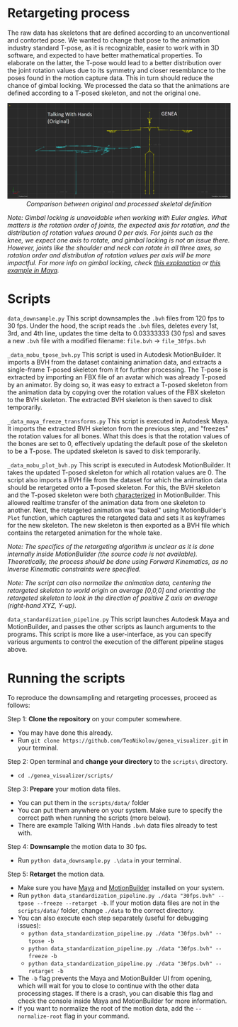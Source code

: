
# Retargeting process
The raw data has skeletons that are defined according to an unconventional and contorted pose. We wanted to change that pose to the animation industry standard T-pose, as it is recognizable, easier to work with in 3D software, and expected to have better mathematical properties. To elaborate on the latter, the T-pose would lead to a better distribution over the joint rotation values due to its symmetry and closer resemblance to the poses found in the motion capture data. This in turn should reduce the chance of gimbal locking. We processed the data so that the animations are defined according to a T-posed skeleton, and not the original one.

<p align="center">
  <img src="default_pose_comparison.png" alt="comparison between original and processed skeletal definition">
  <br>
  <i>Comparison between original and processed skeletal definition</i>
</p>

_Note: Gimbal locking is unavoidable when working with Euler angles. What matters is the rotation order of joints, the expected axis for rotation, and the distribution of rotation values around 0 per axis. For joints such as the knee, we expect one axis to rotate, and gimbal locking is not an issue there. However, joints like the shoulder and neck can rotate in all three axes, so rotation order and distribution of rotation values per axis will be more impactful. For more info on gimbal locking, check [this explanation](https://www.youtube.com/watch?v=zc8b2Jo7mno) or [this example in Maya](https://www.youtube.com/watch?v=mP7BzA8IdWw)._

# Scripts
`data_downsample.py`
This script downsamples the `.bvh` files from 120 fps to 30 fps. Under the hood, the script reads the `.bvh` files, deletes every 1st, 3rd, and 4th line, updates the time delta to 0.03333333 (30 fps) and saves a new `.bvh` file with a modified filename: `file.bvh` -> `file_30fps.bvh`

`_data_mobu_tpose_bvh.py`
This script is used in Autodesk MotionBuilder. It imports a BVH from the dataset containing animation data, and extracts a single-frame T-posed skeleton from it for further processing. The T-pose is extracted by importing an FBX file of an avatar which was already T-posed by an animator. By doing so, it was easy to extract a T-posed skeleton from the animation data by copying over the rotation values of the FBX skeleton to the BVH skeleton. The extracted BVH skeleton is then saved to disk temporarily.

`_data_maya_freeze_transforms.py`
This script is executed in Autodesk Maya. It imports the extracted BVH skeleton from the previous step, and "freezes" the rotation values for all bones. What this does is that the rotation values of the bones are set to 0, effectively updating the default pose of the skeleton to be a T-pose. The updated skeleton is saved to disk temporarily.

`_data_mobu_plot_bvh.py`
This script is executed in Autodesk MotionBuilder. It takes the updated T-posed skeleton for which all rotation values are 0. The script also imports a BVH file from the dataset for which the animation data should be retargeted onto a T-posed skeleton. For this, the BVH skeleton and the T-posed skeleton were both [characterized](https://help.autodesk.com/view/MOBPRO/2022/ENU/?guid=GUID-12F7FCD3-004E-45E9-85B3-E42C7C51B2F7) in MotionBuilder. This allowed realtime transfer of the animation data from one skeleton to another. Next, the retargeted animation was "baked" using MotionBuilder's `Plot` function, which captures the retargeted data and sets it as keyframes for the new skeleton. The new skeleton is then exported as a BVH file which contains the retargeted animation for the whole take.

*Note: The specifics of the retargeting algorithm is unclear as it is done internally inside MotionBuilder (the source code is not available). Theoretically, the process should be done using Forward Kinematics, as no Inverse Kinematic constraints were specified.*

*Note: The script can also normalize the animation data, centering the retargeted skeleton to world origin on average \[0,0,0\] and orienting the retargeted skeleton to look in the direction of positive Z axis on average (right-hand XYZ, Y-up).*

`data_standardization_pipeline.py`
This script launches Autodesk Maya and MotionBuilder, and passes the other scripts as launch arguments to the programs. This script is more like a user-interface, as you can specify various arguments to control the execution of the different pipeline stages above.

# Running the scripts
To reproduce the downsampling and retargeting processes, proceed as follows:

Step 1: **Clone the repository** on your computer somewhere.
- You may have done this already.
- Run `git clone https://github.com/TeoNikolov/genea_visualizer.git` in your terminal.

Step 2: Open terminal and **change your directory** to the `scripts\` directory.
- `cd ./genea_visualizer/scripts/`

Step 3: **Prepare** your motion data files.
- You can put them in the `scripts/data/` folder
- You can put them anywhere on your system. Make sure to specify the correct path when running the scripts (more below).
- There are example Talking With Hands `.bvh` data files already to test with.

Step 4: **Downsample** the motion data to 30 fps.
- Run `python data_downsample.py .\data` in your terminal.

Step 5: **Retarget** the motion data.
- Make sure you have [Maya](https://www.autodesk.com/products/maya/overview) and [MotionBuilder](https://www.autodesk.com/products/motionbuilder/overview) installed on your system.
- Run `python data_standardization_pipeline.py ./data "30fps.bvh" --tpose --freeze --retarget -b`. If your motion data files are not in the `scripts/data/` folder, change `./data` to the correct directory.
- You can also execute each step separately (useful for debugging issues):
	- `python data_standardization_pipeline.py ./data "30fps.bvh" --tpose -b`
	- `python data_standardization_pipeline.py ./data "30fps.bvh" --freeze -b`
	- `python data_standardization_pipeline.py ./data "30fps.bvh" --retarget -b`
- The `-b` flag prevents the Maya and MotionBuilder UI from opening, which will wait for you to close to continue with the other data processing stages. If there is a crash, you can disable this flag and check the console inside Maya and MotionBuilder for more information.
- If you want to normalize the root of the motion data, add the `--normalize-root` flag in your command.
